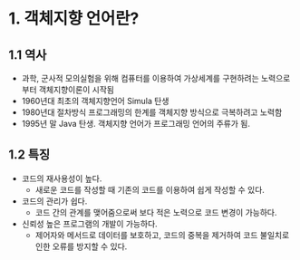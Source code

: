 # 1. 객체지향 언어란?

## 1.1 역사

- 과학, 군사적 모의실험을 위해 컴퓨터를 이용하여 가상세계를 구현하려는 노력으로부터 객체지향이론이 시작됨
- 1960년대 최초의 객체지향언어 Simula 탄생
- 1980년대 절차방식 프로그래밍의 한계를 객체지향 방식으로 극복하려고 노력함
- 1995년 말 Java 탄생. 객체지향 언어가 프로그래밍 언어의 주류가 됨.



## 1.2 특징

- 코드의 재사용성이 높다. 
  - 새로운 코드를 작성할 때 기존의 코드를 이용하여 쉽게 작성할 수 있다.
- 코드의 관리가 쉽다.
  - 코드 간의 관계를 맺어줌으로써 보다 적은 노력으로 코드 변경이 가능하다.
- 신뢰성 높은 프로그램의 개발이 가능하다.
  - 제어자와 메서드로 데이터를 보호하고, 코드의 중복을 제거하여 코드 불일치로 인한 오류를 방지할 수 있다.